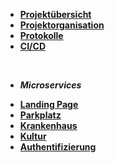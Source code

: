 * [**Projektübersicht**](_einleitung/projektuebersicht)
* [**Projektorganisation**](_einleitung/projektorganisation)
* [**Protokolle**](_einleitung/protokolle)
* [**CI/CD**](ci_cd/index)
<br>

- ***Microservices***

* [**Landing Page**](landingpage/index)
* [**Parkplatz**](parkplatz/index)
* [**Krankenhaus**](krankenhaus/index)
* [**Kultur**](kultur/index)
* [**Authentifizierung**](Authentifizierung/index)

